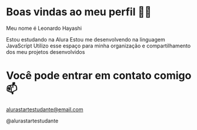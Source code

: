 # Boas vindas ao meu perfil 💙💙
Meu nome é Leonardo Hayashi

Estou estudando na Alura
Estou me desenvolvendo na linguagem JavaScript
Utilizo esse espaço para minha organização e compartilhamento dos meu projetos desenvolvidos

# Você pode entrar em contato comigo 📫
alurastartestudante@email.com

@alurastartestudante


